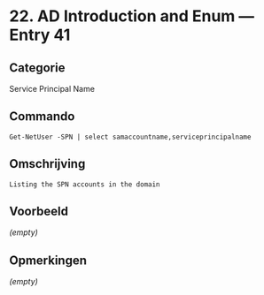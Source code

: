 # 22. AD Introduction and Enum — Entry 41

## Categorie

Service Principal Name

## Commando

```
Get-NetUser -SPN | select samaccountname,serviceprincipalname
```

## Omschrijving

```
Listing the SPN accounts in the domain
```

## Voorbeeld

_(empty)_

## Opmerkingen

_(empty)_

